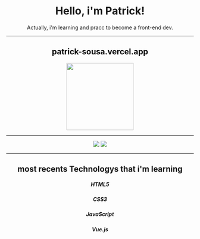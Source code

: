  <div align="center"> 
<h1>Hello, i'm Patrick! </h1>
 </div>
  
<div align="center">
 Actually, i'm learning and pracc to become a front-end dev.
</div>

 <hr>
 
 <div align="center">
 <h2><a href="https://patrick-sousa.vercel.app" target="_blank" style="color: black; text-decoration: none;">patrick-sousa.vercel.app</a></h2>
</div>



<div align="center">
  <a href="https://github.com/DevPatrickSousa">
  <img height="180em" src="https://github-readme-stats.vercel.app/api/top-langs/?username=DevPatrickSousa&layout=compact&langs_count=7&theme=outrun"/>
</div>
  
   <hr>
         
<div align="center">
  
  <a href="https://www.instagram.com/patrickalv_/" target="_blank"><img src="https://img.shields.io/badge/-Instagram-%23E4405F?style=for-the-badge&logo=instagram&logoColor=white" target="_blank"></a>
  <a href="https://www.linkedin.com/in/devpatricksousa/" target="_blank"><img src="https://img.shields.io/badge/-LinkedIn-%230077B5?style=for-the-badge&logo=linkedin&logoColor=white" target="_blank"></a>
  
  <hr>
 
 <div align="center">
 <h2>most recents Technologys that i'm learning</h2>
 </div>
 
 <div align="center"> 
  <h5>HTML5</h5>
  
  <h5>CSS3</h5>
  
  <h5>JavaScript</h5>
  
  <h5>Vue.js</h5>
</div>

